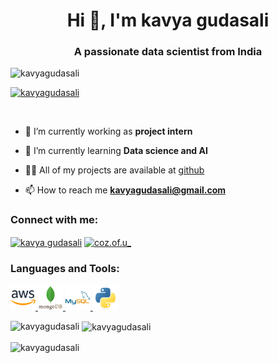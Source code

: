 <h1 align="center">Hi 👋, I'm kavya gudasali</h1>
<h3 align="center">A passionate data scientist from India</h3>

<p align="left"> <img src="https://komarev.com/ghpvc/?username=kavyagudasali&label=Profile%20views&color=0e75b6&style=flat" alt="kavyagudasali" /> </p>

<p align="left"> <a href="https://github.com/ryo-ma/github-profile-trophy"><img src="https://github-profile-trophy.vercel.app/?username=kavyagudasali" alt="kavyagudasali" /></a> </p>

<p align="left"> <a href="https://twitter.com/" target="blank"><img src="https://img.shields.io/twitter/follow/?logo=twitter&style=for-the-badge" alt="" /></a> </p>

- 🔭 I’m currently working as **project intern**

- 🌱 I’m currently learning **Data science and AI**

- 👨‍💻 All of my projects are available at [github](github)

- 📫 How to reach me **kavyagudasali@gmail.com**

<h3 align="left">Connect with me:</h3>
<p align="left">
<a href="https://linkedin.com/in/kavya gudasali" target="blank"><img align="center" src="https://raw.githubusercontent.com/rahuldkjain/github-profile-readme-generator/master/src/images/icons/Social/linked-in-alt.svg" alt="kavya gudasali" height="30" width="40" /></a>
<a href="https://instagram.com/coz.of.u_" target="blank"><img align="center" src="https://raw.githubusercontent.com/rahuldkjain/github-profile-readme-generator/master/src/images/icons/Social/instagram.svg" alt="coz.of.u_" height="30" width="40" /></a>
</p>

<h3 align="left">Languages and Tools:</h3>
<p align="left"> <a href="https://aws.amazon.com" target="_blank" rel="noreferrer"> <img src="https://raw.githubusercontent.com/devicons/devicon/master/icons/amazonwebservices/amazonwebservices-original-wordmark.svg" alt="aws" width="40" height="40"/> </a> <a href="https://www.mongodb.com/" target="_blank" rel="noreferrer"> <img src="https://raw.githubusercontent.com/devicons/devicon/master/icons/mongodb/mongodb-original-wordmark.svg" alt="mongodb" width="40" height="40"/> </a> <a href="https://www.mysql.com/" target="_blank" rel="noreferrer"> <img src="https://raw.githubusercontent.com/devicons/devicon/master/icons/mysql/mysql-original-wordmark.svg" alt="mysql" width="40" height="40"/> </a> <a href="https://www.python.org" target="_blank" rel="noreferrer"> <img src="https://raw.githubusercontent.com/devicons/devicon/master/icons/python/python-original.svg" alt="python" width="40" height="40"/> </a> </p>

<p><img align="left" src="https://github-readme-stats.vercel.app/api/top-langs?username=kavyagudasali&show_icons=true&locale=en&layout=compact" alt="kavyagudasali" /></p>

<p>&nbsp;<img align="center" src="https://github-readme-stats.vercel.app/api?username=kavyagudasali&show_icons=true&locale=en" alt="kavyagudasali" /></p>

<p><img align="center" src="https://github-readme-streak-stats.herokuapp.com/?user=kavyagudasali&" alt="kavyagudasali" /></p>
